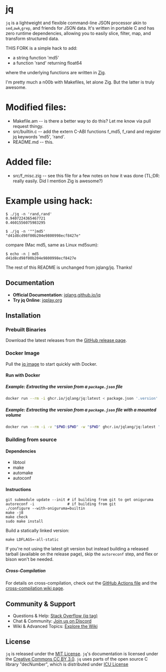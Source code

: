# jq

`jq` is a lightweight and flexible command-line JSON processor akin to `sed`,`awk`,`grep`, and friends for JSON data. It's written in portable C and has zero runtime dependencies, allowing you to easily slice, filter, map, and transform structured data.

THIS FORK is a simple hack to add:
 * a string function 'md5'
 * a function 'rand' returning float64

where the underlying functions are written in [Zig](https://ziglang.org).

I'm pretty much a n00b with Makefiles, let alone Zig. But the latter is truly awesome.

Modified files:
===============
* Makefile.am   -- is there a better way to do this? Let me know via pull request thingy.
* src/builtin.c -- add the extern C-ABI functions f_md5, f_rand and register jq keywords 'md5', 'rand'.
* README.md     -- this.

Added file:
===========
* src/f_misc.zig -- see this file for a few notes on how it was done (TL;DR: really easily. Did I mention Zig is awesome?)

Example using hack:
===================
	$ ./jq -n 'rand,rand'
	0.9407224365467721
	0.4601556075983295

	$ ./jq -n '""|md5'
	"d41d8cd98f00b204e9800998ecf8427e"

compare (Mac md5, same as Linux md5sum):

	$ echo -n | md5
	d41d8cd98f00b204e9800998ecf8427e

The rest of this README is unchanged from jqlang/jq. Thanks!

## Documentation

- **Official Documentation**: [jqlang.github.io/jq](https://jqlang.github.io/jq)
- **Try jq Online**: [jqplay.org](https://jqplay.org)

## Installation

### Prebuilt Binaries

Download the latest releases from the [GitHub release page](https://github.com/jqlang/jq/releases).

### Docker Image

Pull the [jq image](https://github.com/jqlang/jq/pkgs/container/jq) to start quickly with Docker.

#### Run with Docker
##### Example: Extracting the version from a `package.json` file
```bash
docker run --rm -i ghcr.io/jqlang/jq:latest < package.json '.version'
```
##### Example: Extracting the version from a `package.json` file with a mounted volume
```bash
docker run --rm -i -v "$PWD:$PWD" -w "$PWD" ghcr.io/jqlang/jq:latest '.version' package.json
```

### Building from source

#### Dependencies

- libtool
- make
- automake
- autoconf

#### Instructions

```console
git submodule update --init # if building from git to get oniguruma
autoreconf -i               # if building from git
./configure --with-oniguruma=builtin
make -j8
make check
sudo make install
```

Build a statically linked version:

```console
make LDFLAGS=-all-static
```

If you're not using the latest git version but instead building a released tarball (available on the release page), skip the `autoreconf` step, and flex or bison won't be needed.

##### Cross-Compilation

For details on cross-compilation, check out the [GitHub Actions file](.github/workflows/ci.yml) and the [cross-compilation wiki page](https://github.com/jqlang/jq/wiki/Cross-compilation).

## Community & Support

- Questions & Help: [Stack Overflow (jq tag)](https://stackoverflow.com/questions/tagged/jq)
- Chat & Community: [Join us on Discord](https://discord.gg/yg6yjNmgAC)
- Wiki & Advanced Topics: [Explore the Wiki](https://github.com/jqlang/jq/wiki)

## License

`jq` is released under the [MIT License](COPYING). `jq`'s documentation is
licensed under the [Creative Commons CC BY 3.0](COPYING).
`jq` uses parts of the open source C library "decNumber", which is distributed
under [ICU License](COPYING)
